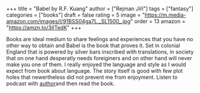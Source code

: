 +++
title = "Babel by R.F. Kuang"
author = ["Rejman Jiří"]
tags = ["fantasy"]
categories = ["books"]
draft = false
rating = 5
image = "https://m.media-amazon.com/images/I/91BSS04ga7L._SL1500_.jpg"
order = 13
amazon = "https://amzn.to/3IITedK"
+++

Books are ideal medium to share feelings and experiences that you have no other way to obtain and Babel is the book that proves it. Set in colonial England that is powered by silver bars inscribed with translations, in society that on one hand desperatly needs foreiginers and on other hand will never make you one of them. 
I really enjoyed the language and style as I would expect from book about language. The story itself is good with few plot holes that newertheless did not prevent me from enjoyment. Listen to podcast with [author](https://conversationswithtyler.com/episodes/rebecca-f-kuang/)and then read the book. 


<!--more-->
